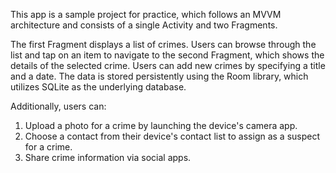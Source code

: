 This app is a sample project for practice, which follows an MVVM architecture and consists of a single Activity and two Fragments.

The first Fragment displays a list of crimes. Users can browse through the list and tap on an item to navigate to the second Fragment, which shows the details of the selected crime.
Users can add new crimes by specifying a title and a date. The data is stored persistently using the Room library, which utilizes SQLite as the underlying database.

Additionally, users can:
1. Upload a photo for a crime by launching the device's camera app.
2. Choose a contact from their device's contact list to assign as a suspect for a crime.
3. Share crime information via social apps.
